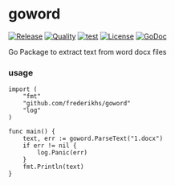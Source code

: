 # goword

[![Release](https://img.shields.io/github/v/release/frederikhs/goword.svg)](https://github.com/frederikhs/goword/releases/latest)
[![Quality](https://goreportcard.com/badge/github.com/frederikhs/goword)](https://goreportcard.com/report/github.com/frederikhs/goword)
[![test](https://github.com/frederikhs/goword/actions/workflows/test.yml/badge.svg)](https://github.com/frederikhs/goword/actions/workflows/test.yml)
[![License](https://img.shields.io/github/license/frederikhs/goword)](LICENSE)
[![GoDoc](https://godoc.org/github.com/frederikhs/goword?status.svg)](https://godoc.org/github.com/frederikhs/goword)

Go Package to extract text from word docx files

### usage

```
import (
    "fmt"
    "github.com/frederikhs/goword"
    "log"
)

func main() {
    text, err := goword.ParseText("1.docx")
    if err != nil {
        log.Panic(err)
    }
    fmt.Println(text)
}
```
